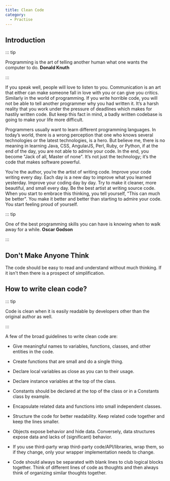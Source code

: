 ```yaml
---
title: Clean Code
category:
  - Practise
---
```


## Introduction

::: tip

Programming is the art of telling another human what one wants the computer to do. **Donald Knuth**

:::

If you speak well, people will love to listen to you. Communication is an art that either can make someone fall in love with you or can give you critics. Similarly in the world of programming. If you write horrible code, you will not be able to tell another programmer why you had written it. It’s a harsh reality that you work under the pressure of deadlines which makes for hastily written code. But keep this fact in mind, a badly written codebase is going to make your life more difficult.

Programmers usually want to learn different programming languages. In today’s world, there is a wrong perception that one who knows several technologies or the latest technologies, is a hero. But believe me, there is no meaning in learning Java, CSS, AngularJS, Perl, Ruby, or Python, if at the end of the day, you are not able to admire your code. In the end, you become "Jack of all, Master of none". It’s not just the technology; it’s the code that makes software powerful.

You’re the author, you’re the artist of writing code. Improve your code writing every day. Each day is a new day to improve what you learned yesterday. Improve your coding day by day. Try to make it cleaner, more beautiful, and small every day. Be the best artist at writing source code. When you start to embrace this thinking, you tell yourself, "This can much be better". You make it better and better than starting to admire your code. You start feeling proud of yourself.

::: tip

One of the best programming skills you can have is knowing when to walk away for a while. **Oscar Godson**

:::

## Don't Make Anyone Think

The code should be easy to read and understand without much thinking. If it isn't then there is a prospect of simplification.

## How to write clean code?

::: tip

Code is clean when it is easily readable by developers other than the original author as well.

:::

A few of the broad guidelines to write clean code are:

- Give meaningful names to variables, functions, classes, and other entities in the code.

- Create functions that are small and do a single thing.

- Declare local variables as close as you can to their usage.

- Declare instance variables at the top of the class.

- Constants should be declared at the top of the class or in a Constants class by example.

- Encapsulate related data and functions into small independent classes.

- Structure the code for better readability. Keep related code together and keep the lines smaller.

- Objects expose behavior and hide data. Conversely, data structures expose data and lacks of (significant) behavior.

- If you use third-party wrap third-party code/API/libraries, wrap them, so if they change, only your wrapper implementation needs to change.

- Code should always be separated with blank lines to club logical blocks together. Think of different lines of code as thoughts and then always think of organizing similar thoughts together.
